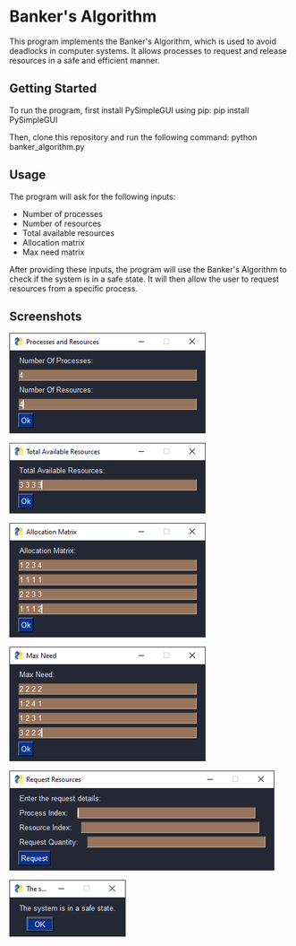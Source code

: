 # Banker's Algorithm

This program implements the Banker's Algorithm, which is used to avoid deadlocks in computer systems. It allows processes to request and release resources in a safe and efficient manner.

## Getting Started

To run the program, first install PySimpleGUI using pip: pip install PySimpleGUI

Then, clone this repository and run the following command: python banker_algorithm.py


## Usage

The program will ask for the following inputs:

- Number of processes
- Number of resources
- Total available resources
- Allocation matrix
- Max need matrix

After providing these inputs, the program will use the Banker's Algorithm to check if the system is in a safe state. It will then allow the user to request resources from a specific process.

## Screenshots

![alt text](https://github.com/Kareemalshiekh10/Banker-s-Algorithm/blob/e6281a9a69fd79dc88eb227367cf2d6ddb5d70a2/images/1.PNG)




![alt text](https://github.com/Kareemalshiekh10/Banker-s-Algorithm/blob/bb6cbb06b40280015b9676b178ce25085262fcce/images/2.PNG)




![alt text](https://github.com/Kareemalshiekh10/Banker-s-Algorithm/blob/bb6cbb06b40280015b9676b178ce25085262fcce/images/3.PNG)




![alt text](https://github.com/Kareemalshiekh10/Banker-s-Algorithm/blob/bb6cbb06b40280015b9676b178ce25085262fcce/images/4.PNG)




![alt text](https://github.com/Kareemalshiekh10/Banker-s-Algorithm/blob/bb6cbb06b40280015b9676b178ce25085262fcce/images/5.PNG)




![alt text](https://github.com/Kareemalshiekh10/Banker-s-Algorithm/blob/bb6cbb06b40280015b9676b178ce25085262fcce/images/6.PNG)
